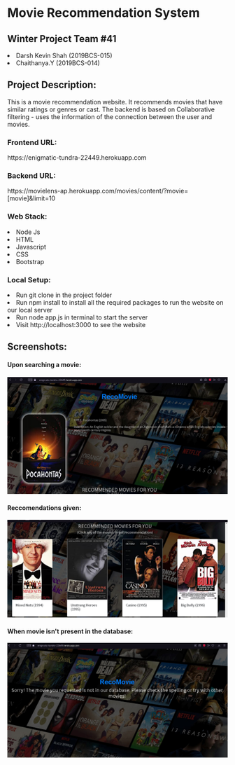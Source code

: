 <h1> Movie Recommendation System </h1>
  
<h2> Winter Project Team #41 </h2>
     <li> Darsh Kevin Shah (2019BCS-015) </li>
    <li> Chaithanya.Y (2019BCS-014) </li>
  
  <h2> Project Description: </h2>
  This is a movie recommendation website. It recommends movies that have similar ratings or genres or cast. The backend is based on
  Collaborative filtering - uses the information of the connection between the user and movies.
 
 <h3> Frontend URL: </h3>
  https://enigmatic-tundra-22449.herokuapp.com
  
  <h3> Backend URL: </h3>
  https://movielens-ap.herokuapp.com/movies/content/?movie=[movie]&limit=10
 
 <h3> Web Stack: </h3>
   <li> Node Js </li>
   <li> HTML </li>
   <li> Javascript </li>
   <li> CSS </li>
   <li> Bootstrap </li>
 
   <h3> Local Setup: </h3>
  <li> Run git clone in the project folder </li>
  <li> Run npm install to install all the required packages to run the website on our local server </li>
  <li> Run node app.js in terminal to start the server </li>
  <li> Visit http://localhost:3000 to see the website </li>
 
  <h2> Screenshots: </h2>
  
  <h4> Upon searching a movie: <h4>
  <img src="https://github.com/darsh12shah/reco-movie/blob/main/movie%20info.png">
    
  <h4> Reccomendations given: </h4>
  <img src="https://github.com/darsh12shah/reco-movie/blob/main/Screenshot%20(5).png">

  <h4> When movie isn't present in the database: </h4>
  <img src="https://github.com/darsh12shah/reco-movie/blob/main/failure.png.png">

 
 
